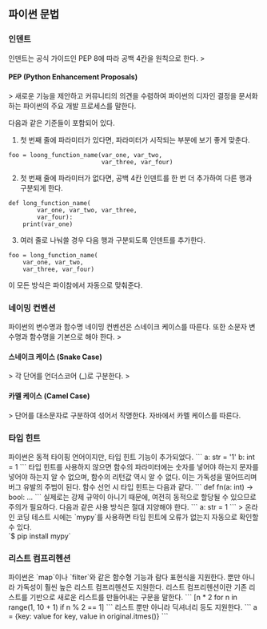 <h2>파이썬 문법</h2>
<h3>인덴트</h3>
인덴트는 공식 가이드인 PEP 8에 따라 공백 4칸을 원칙으로 한다.
> <h4>PEP (Python Enhancement Proposals)</h4>
> 새로운 기능을 제안하고 커뮤니티의 의견을 수렴하여 파이썬의 디자인 결정을 문서화하는 파이썬의 주요 개발 프로세스를 말한다.

다음과 같은 기준들이 포함되어 있다.
1. 첫 번째 줄에 파라미터가 있다면, 파라미터가 시작되는 부분에 보기 좋게 맞춘다.
```
foo = loong_function_name(var_one, var_two,
                          var_three, var_four)
```
2. 첫 번째 줄에 파라미터가 없다면, 공백 4칸 인덴트를 한 번 더 추가하여 다른 행과 구분되게 한다.
```
def long_function_name(
        var_one, var_two, var_three,
        var_four):
    print(var_one)
```
3. 여러 줄로 나눠쓸 경우 다음 행과 구분되도록 인덴트를 추가한다.
```
foo = long_function_name(
    var_one, var_two,
    var_three, var_four)
```
이 모든 방식은 파이참에서 자동으로 맞춰준다.

<h3>네이밍 컨벤션</h3>
파이썬의 변수명과 함수명 네이밍 컨벤션은 스네이크 케이스를 따른다. 또한 소문자 변수명과 함수명을 기본으로 해야 한다.
> <h4>스네이크 케이스 (Snake Case)</h4>
> 각 단어를 언더스코어 (_)로 구분한다.
> <h4>카멜 케이스 (Camel Case)</h4>
> 단어를 대소문자로 구분하여 섞어서 작명한다. 자바에서 카멜 케이스를 따른다.

<h3>타입 힌트</h3>
파이썬은 동적 타이핑 언어이지만, 타입 힌트 기능이 추가되었다.
```
a: str = '1'
b: int = 1
```
타입 힌트를 사용하지 않으면 함수의 파라미터에는 숫자를 넣어야 하는지 문자를 넣어야 하는지 알 수 없으며, 함수의 리턴값 역시 알 수 없다. 이는 가독성을 떨어뜨리며 버그 유발의 주범이 된다. 함수 선언 시 타입 힌트는 다음과 같다.
```
def fn(a: int) -> bool:
    ...
```
실제로는 강제 규약이 아니기 때문에, 여전히 동적으로 할당될 수 있으므로 주의가 필요하다. 다음과 같은 사용 방식은 절대 지양해야 한다.
```
a: str = 1
```
> 온라인 코딩 테스트 시에는 `mypy`를 사용하면 타입 힌트에 오류가 없는지 자동으로 확인할 수 있다.<br>`$ pip install mypy`

<h3>리스트 컴프리헨션</h3>
파이썬은 `map`이나 `filter`와 같은 함수형 기능과 람다 표현식을 지원한다. 뿐만 아니라 가독성이 훨씬 높은 리스트 컴프리헨션도 지원한다. 리스트 컴프리헨션이란 기존 리스트를 기반으로 새로운 리스트를 만들어내는 구문을 말한다.
```
[n * 2 for n in range(1, 10 + 1) if n % 2 == 1]
```
리스트 뿐만 아니라 딕셔너리 등도 지원한다.
```
a = {key: value for key, value in original.itmes()} 
```
